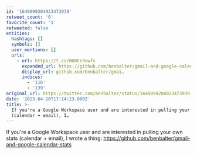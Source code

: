 ```yaml
---
id: '1649099204923473939'
retweet_count: '0'
favorite_count: '1'
retweeted: false
entities:
  hashtags: []
  symbols: []
  user_mentions: []
  urls:
    - url: https://t.co/WURErdvwfx
      expanded_url: https://github.com/benbalter/gmail-and-google-calendar-stats
      display_url: github.com/benbalter/gmai…
      indices:
        - '116'
        - '139'
original_url: https://twitter.com/benbalter/status/1649099204923473939
date: '2023-04-20T17:14:23.000Z'
title: >-
  If you're a Google Workspace user and are interested in pulling your own stats
  (calendar + email), I…
---
```


If you're a Google Workspace user and are interested in pulling your own stats (calendar + email), I wrote a thing: https://github.com/benbalter/gmail-and-google-calendar-stats